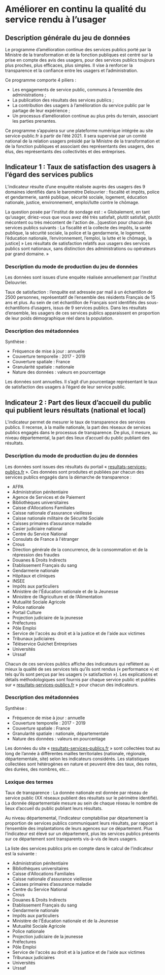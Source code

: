 # Améliorer en continu la qualité du service rendu à l’usager
## Description générale du jeu de données 
Le programme d’amélioration continue des services publics porté par la Ministre de la transformation et de la fonction publiques est centré sur la prise en compte des avis des  usagers, pour des services publics toujours plus proches, plus efficaces, plus simples. II vise à renforcer la transparence et la confiance entre les usagers et l’administration.

Ce programme comporte 4 piliers :
-	Les engagements de service public, communs à l’ensemble des administrations ; 
-	La publication des résultats des services publics ; 
-	La contribution des usagers à l’amélioration du service public par le partage de leur expérience ; 
-	Un processus d’amélioration continue au plus près du terrain, associant les parties prenantes.

Ce programme s’appuiera sur une plateforme numérique intégrée au site service-public.fr à partir de l’été 2021. Il sera supervisé par un comité national de la relation usagers présidé par la Ministre de la transformation et de la fonction publiques et associant des représentants des usagers, des élus, des représentants des collectivités et des entreprises.  

## Indicateur 1 : Taux de satisfaction des usagers à l’égard des services publics
L’indicateur résulte d’une enquête réalisée auprès des usagers des 9 domaines identifiés dans le baromètre Delouvrier : fiscalité et impôts, police et gendarmerie, santé publique, sécurité sociale, logement, éducation nationale, justice, environnement, emploi/lutte contre le chômage.

La question posée par l’institut de sondage est :
« Globalement, en tant qu’usager, diriez-vous que vous avez été très satisfait, plutôt satisfait, plutôt mécontent ou très mécontent de l'action de…[question pour chacun des services publics suivants : La fiscalité et la collecte des impôts, la santé publique, la sécurité sociale, la police et la gendarmerie, le logement, l’éducation nationale, l’environnement, l’emploi, la lutte et le chômage, la justice] »
Les résultats de satisfaction relatifs aux usagers des services publics sont nationaux, sans distinction des administrations ou opérateurs par grand domaine. »

### Description du mode de production du jeu de données

Les données sont issues d’une enquête réalisée annuellement par l’institut Delouvrier.

Taux de satisfaction : l’enquête est adressée par mail à un échantillon de 2500 personnes, représentatif de l’ensemble des résidents Français de 15 ans et plus. Au sein de cet échantillon de Français sont identifiés des sous-échantillons d’usagers, issus de 9 services publics. Dans les résultats d’ensemble, les usagers de ces services publics apparaissent en proportion de leur poids démographique réel dans la population.

### Description des métadonnées
 
Synthèse : 
-	Fréquence de mise à jour : annuelle
-	Couverture temporelle : 2017 - 2019 
-	Couverture spatiale : France
-	Granularité spatiale : nationale
-	Nature des données : valeurs en pourcentage

Les données sont annuelles. Il s’agit d’un pourcentage représentant le taux de satisfaction des usagers à l’égard de leur service public. 

## Indicateur 2 : Part des lieux d’accueil du public qui publient leurs résultats (national et local)
L’indicateur permet de mesurer le taux de transparence des services publics. Il recense, à la maille nationale, la part des réseaux de services publics engagés dans le processus de transparence. De plus, il mesure, au niveau départemental, la part des lieux d’accueil du public publiant des résultats. 

### Description du mode de production du jeu de données 

Les données sont issues des résultats du portail « [resultats-services-publics.fr](https://www.resultats-services-publics.fr/) ». Ces données sont produites et publiées par chacun des services publics engagés dans la démarche de transparence :
-	AFPA
-	Administration pénitentiaire
-	Agence de Services et de Paiement
-	Bibliothèques universitaires
-	Caisse d'Allocations Familiales
-	Caisse nationale d'assurance vieillesse
-	Caisse nationale militaire de Sécurité Sociale
-	Caisses primaires d’assurance maladie
-	Casier judiciaire national
-	Centre du Service National
-	Consulats de France à l'étranger
-	Crous
-	Direction générale de la concurrence, de la consommation et de la répression des fraudes
-	Douanes & Droits Indirects
-	Etablissement Français du sang
-	Gendarmerie nationale
-	Hôpitaux et cliniques
-	INSEE
-	Impôts aux particuliers
-	Ministère de l'Éducation nationale et de la Jeunesse
-	Ministère de l’Agriculture et de l’Alimentation
-	Mutualité Sociale Agricole
-	Police nationale
-	Portail Culture
-	Projection judiciaire de la jeunesse
-	Préfectures
-	Pôle Emploi
-	Service de l'accès au droit et à la justice et de l'aide aux victimes
-	Tribunaux judiciaires
-	Téléservice Guichet Entreprises
-	Universités
-	Urssaf

Chacun de ces services publics affiche des indicateurs qui reflètent au mieux la qualité de ses services tels qu’ils sont rendus (« performance ») et tels qu’ils sont perçus par les usagers (« satisfaction »). Les explications et détails méthodologiques sont fournis par chaque service public et publiés sur « [resultats-services-publics.fr](https://www.resultats-services-publics.fr/) » pour chacun des indicateurs.

### Description des métadonnées 

Synthèse : 
-	Fréquence de mise à jour : annuelle
-	Couverture temporelle : 2017 - 2019 
-	Couverture spatiale : France
-	Granularité spatiale : nationale, départementale
-	Nature des données : valeurs en pourcentage

Les données du site « [resultats-services-publics.fr](https://www.resultats-services-publics.fr/) » sont collectées tout au long de l’année à différentes mailles territoriales (nationale, régionale, départementale, site) selon les indicateurs considérés. Les statistiques collectées sont hétérogènes en nature et peuvent être des taux, des notes, des durées, des nombres, etc...

### Lexique des termes 

Taux de transparence : 
La donnée nationale est donnée par réseau de service public (XX réseaux publient des résultats sur le périmètre identifié). La donnée départementale mesure au sein de chaque réseau le nombre de lieux d’accueil du public publiant leurs résultats. 

Au niveau départemental, l’indicateur comptabilise par département la proportion de services publics communiquant leurs résultats, par rapport à l’ensemble des implantations de leurs agences sur ce département.
Plus l’indicateur est élevé sur un département, plus les services publics présents sur ce département sont transparents vis-à-vis de leurs usagers.

La liste des services publics pris en compte dans le calcul de l’indicateur est la suivante :
-	Administration pénitentiaire
-	Bibliothèques universitaires
-	Caisse d'Allocations Familiales
-	Caisse nationale d'assurance vieillesse
-	Caisses primaires d’assurance maladie
-	Centre du Service National
-	Crous
-	Douanes & Droits Indirects
-	Etablissement Français du sang
-	Gendarmerie nationale
-	Impôts aux particuliers
-	Ministère de l'Éducation nationale et de la Jeunesse
-	Mutualité Sociale Agricole
-	Police nationale
-	Projection judiciaire de la jeunesse
-	Préfectures
-	Pôle Emploi
-	Service de l'accès au droit et à la justice et de l'aide aux victimes
-	Tribunaux judiciaires
-	Universités
-	Urssaf